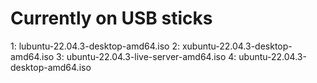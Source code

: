 # Currently on USB sticks

1: lubuntu-22.04.3-desktop-amd64.iso
2: xubuntu-22.04.3-desktop-amd64.iso
3: ubuntu-22.04.3-live-server-amd64.iso
4: ubuntu-22.04.3-desktop-amd64.iso
